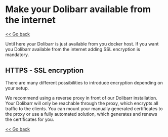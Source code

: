 # Make your Dolibarr available from the internet

[<< Go back](./README.md)

Until here your Dolibarr is just available from you docker host. If you want you Dolibarr available from the internet adding SSL encryption is mandatory.

## HTTPS - SSL encryption

There are many different possibilities to introduce encryption depending on your setup.

We recommend using a reverse proxy in front of our Dolibarr installation. Your Dolibarr will only be reachable through the proxy, which encrypts all traffic to the clients. You can mount your manually generated certificates to the proxy or use a fully automated solution, which generates and renews the certificates for you.

[<< Go back](./README.md)
